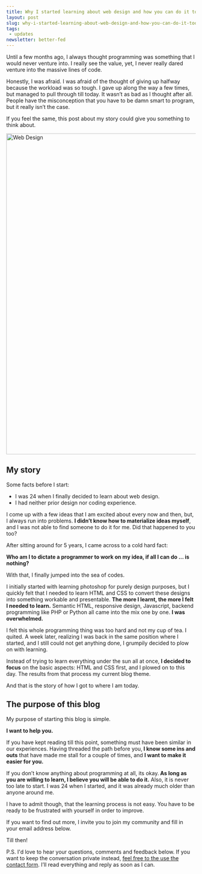 ```yaml
---
title: Why I started learning about web design and how you can do it too
layout: post
slug: why-i-started-learning-about-web-design-and-how-you-can-do-it-too
tags:
 - updates
newsletter: better-fed
---
```


Until a few months ago, I always thought programming was something that I would never venture into. I really see the value, yet, I never really dared venture into the massive lines of code.

Honestly, I was afraid. I was afraid of the thought of giving up halfway because the workload was so tough. I gave up along the way a few times, but managed to pull through till today. It wasn’t as bad as I thought after all. People have the misconception that you have to be damn smart to program, but it really isn’t the case.

If you feel the same, this post about my story could give you something to think about.

<!--more-->

<a href="/images/2013/03/Web-Design.jpg"><img src="/images/2013/03/Web-Design.jpg" alt="Web Design" width="1280" height="853" class="aligncenter size-full wp-image-44" /></a>

<h2>My story</h2>
Some facts before I start:
<ul>
  <li>I was 24 when I finally decided to learn about web design.</li>
  <li>I had neither prior design nor coding experience.</li>
</ul>
I come up with a few ideas that I am excited about every now and then, but, I always run into problems. <strong>I didn’t know how to materialize ideas myself</strong>, and I was not able to find someone to do it for me. Did that happened to you too?

After sitting around for 5 years, I came across to a cold hard fact:

<strong>Who am I to dictate a programmer to work on my idea, if all I can do ... is nothing?</strong>

With that, I finally jumped into the sea of codes.

I initially started with learning photoshop for purely design purposes, but I quickly felt that I needed to learn HTML and CSS to convert these designs into something workable and presentable. <strong>The more I learnt, the more I felt I needed to learn.</strong> Semantic HTML, responsive design, Javascript, backend programming like PHP or Python all came into the mix one by one. <strong>I was overwhelmed. </strong>

I felt this whole programming thing was too hard and not my cup of tea. I quited. A week later, realizing I was back in the same position where I started, and I still could not get anything done, I grumpily decided to plow on with learning.

Instead of trying to learn everything under the sun all at once, <strong>I decided to focus</strong> on the basic aspects: HTML and CSS first, and I plowed on to this day. The results from that process my current blog theme.

And that is the story of how I got to where I am today.
<h2>The purpose of this blog</h2>
My purpose of starting this blog is simple.

<strong>I want to help you.</strong>

If you have kept reading till this point, something must have been similar in our experiences. Having threaded the path before you,<strong> I know some ins and outs</strong> that have made me stall for a couple of times, and <strong>I want to make it easier for you.</strong>

If you don’t know anything about programming at all, its okay.<strong> As long as you are willing to learn, I believe you will be able to do it.</strong> Also, it is never too late to start. I was 24 when I started, and it was already much older than anyone around me.

I have to admit though, that the learning process is not easy. You have to be ready to be frustrated with yourself in order to improve.

If you want to find out more, I invite you to join my community and fill in your email address below.

Till then!

P.S. I'd love to hear your questions, comments and feedback below. If you want to keep the conversation private instead, <a href="http://www.zell-weekeat.com/contact/">feel free to the use the contact form</a>. I’ll read everything and reply as soon as I can.
